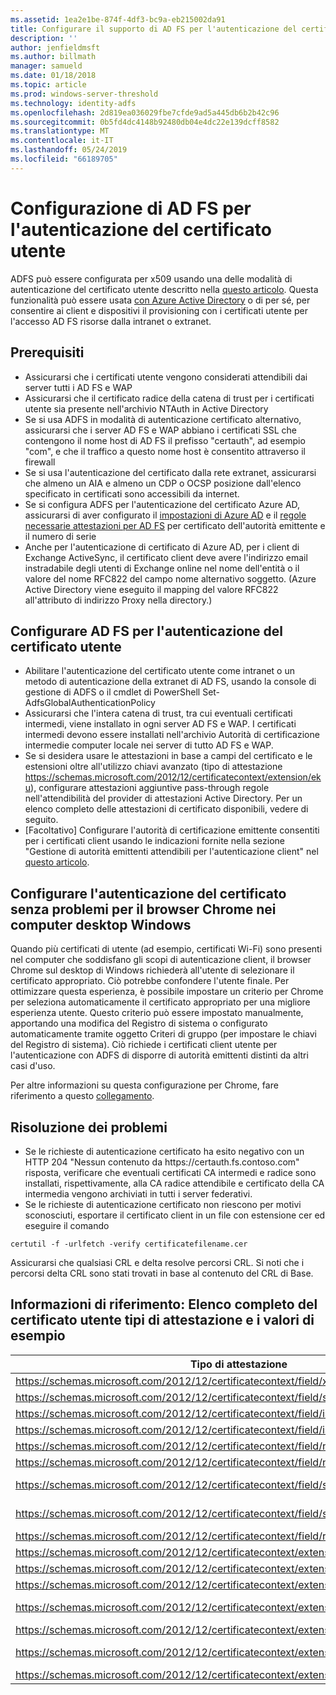 ```yaml
---
ms.assetid: 1ea2e1be-874f-4df3-bc9a-eb215002da91
title: Configurare il supporto di AD FS per l'autenticazione del certificato utente
description: ''
author: jenfieldmsft
ms.author: billmath
manager: samueld
ms.date: 01/18/2018
ms.topic: article
ms.prod: windows-server-threshold
ms.technology: identity-adfs
ms.openlocfilehash: 2d819ea036029fbe7cfde9ad5a445db6b2b42c96
ms.sourcegitcommit: 0b5fd4dc4148b92480db04e4dc22e139dcff8582
ms.translationtype: MT
ms.contentlocale: it-IT
ms.lasthandoff: 05/24/2019
ms.locfileid: "66189705"
---
```

# <a name="configuring-ad-fs-for-user-certificate-authentication"></a>Configurazione di AD FS per l'autenticazione del certificato utente


ADFS può essere configurata per x509 usando una delle modalità di autenticazione del certificato utente descritto nella [questo articolo](ad-fs-support-for-alternate-hostname-binding-for-certificate-authentication.md). Questa funzionalità può essere usata [con Azure Active Directory](https://blogs.msdn.microsoft.com/samueld/2016/07/19/adfs-certauth-aad-o365/) o di per sé, per consentire ai client e dispositivi il provisioning con i certificati utente per l'accesso AD FS risorse dalla intranet o extranet.

## <a name="prerequisites"></a>Prerequisiti
- Assicurarsi che i certificati utente vengono considerati attendibili dai server tutti i AD FS e WAP
- Assicurarsi che il certificato radice della catena di trust per i certificati utente sia presente nell'archivio NTAuth in Active Directory
- Se si usa ADFS in modalità di autenticazione certificato alternativo, assicurarsi che i server AD FS e WAP abbiano i certificati SSL che contengono il nome host di AD FS il prefisso "certauth", ad esempio "com", e che il traffico a questo nome host è consentito attraverso il firewall
- Se si usa l'autenticazione del certificato dalla rete extranet, assicurarsi che almeno un AIA e almeno un CDP o OCSP posizione dall'elenco specificato in certificati sono accessibili da internet.
- Se si configura ADFS per l'autenticazione del certificato Azure AD, assicurarsi di aver configurato il [impostazioni di Azure AD](https://docs.microsoft.com/azure/active-directory/active-directory-certificate-based-authentication-get-started#step-2-configure-the-certificate-authorities) e il [regole necessarie attestazioni per AD FS](https://docs.microsoft.com/azure/active-directory/active-directory-certificate-based-authentication-ios#requirements) per certificato dell'autorità emittente e il numero di serie
- Anche per l'autenticazione di certificato di Azure AD, per i client di Exchange ActiveSync, il certificato client deve avere l'indirizzo email instradabile degli utenti di Exchange online nel nome dell'entità o il valore del nome RFC822 del campo nome alternativo soggetto. (Azure Active Directory viene eseguito il mapping del valore RFC822 all'attributo di indirizzo Proxy nella directory.)

## <a name="configure-ad-fs-for-user-certificate-authentication"></a>Configurare AD FS per l'autenticazione del certificato utente  
- Abilitare l'autenticazione del certificato utente come intranet o un metodo di autenticazione della extranet di AD FS, usando la console di gestione di ADFS o il cmdlet di PowerShell Set-AdfsGlobalAuthenticationPolicy
- Assicurarsi che l'intera catena di trust, tra cui eventuali certificati intermedi, viene installato in ogni server AD FS e WAP. I certificati intermedi devono essere installati nell'archivio Autorità di certificazione intermedie computer locale nei server di tutto AD FS e WAP.
- Se si desidera usare le attestazioni in base a campi del certificato e le estensioni oltre all'utilizzo chiavi avanzato (tipo di attestazione https://schemas.microsoft.com/2012/12/certificatecontext/extension/eku), configurare attestazioni aggiuntive pass-through regole nell'attendibilità del provider di attestazioni Active Directory.  Per un elenco completo delle attestazioni di certificato disponibili, vedere di seguito.  
- [Facoltativo] Configurare l'autorità di certificazione emittente consentiti per i certificati client usando le indicazioni fornite nella sezione "Gestione di autorità emittenti attendibili per l'autenticazione client" nel [questo articolo](https://technet.microsoft.com/library/dn786429(v=ws.11).aspx).

## <a name="configure-seamless-certificate-authentication-for-chrome-browser-on-windows-desktops"></a>Configurare l'autenticazione del certificato senza problemi per il browser Chrome nei computer desktop Windows
Quando più certificati di utente (ad esempio, certificati Wi-Fi) sono presenti nel computer che soddisfano gli scopi di autenticazione client, il browser Chrome sul desktop di Windows richiederà all'utente di selezionare il certificato appropriato. Ciò potrebbe confondere l'utente finale. Per ottimizzare questa esperienza, è possibile impostare un criterio per Chrome per seleziona automaticamente il certificato appropriato per una migliore esperienza utente. Questo criterio può essere impostato manualmente, apportando una modifica del Registro di sistema o configurato automaticamente tramite oggetto Criteri di gruppo (per impostare le chiavi del Registro di sistema). Ciò richiede i certificati client utente per l'autenticazione con ADFS di disporre di autorità emittenti distinti da altri casi d'uso. 

Per altre informazioni su questa configurazione per Chrome, fare riferimento a questo [collegamento](http://www.chromium.org/administrators/policy-list-3#AutoSelectCertificateForUrls).  


## <a name="troubleshooting"></a>Risoluzione dei problemi
- Se le richieste di autenticazione certificato ha esito negativo con un HTTP 204 "Nessun contenuto da https:\//certauth.fs.contoso.com" risposta, verificare che eventuali certificati CA intermedi e radice sono installati, rispettivamente, alla CA radice attendibile e certificato della CA intermedia vengono archiviati in tutti i server federativi.
- Se le richieste di autenticazione certificato non riescono per motivi sconosciuti, esportare il certificato client in un file con estensione cer ed eseguire il comando 

`certutil -f -urlfetch -verify certificatefilename.cer`

Assicurarsi che qualsiasi CRL e delta resolve percorsi CRL.  Si noti che i percorsi delta CRL sono stati trovati in base al contenuto del CRL di Base.

## <a name="reference-complete-list-of-user-certificate-claim-types-and-example-values"></a>Informazioni di riferimento: Elenco completo del certificato utente tipi di attestazione e i valori di esempio

|Tipo di attestazione|Valore di esempio
|-----|-----
|https://schemas.microsoft.com/2012/12/certificatecontext/field/x509version | 3
|https://schemas.microsoft.com/2012/12/certificatecontext/field/signaturealgorithm | sha256RSA
|https://schemas.microsoft.com/2012/12/certificatecontext/field/issuer | CN = CAOrg, DC = domain, DC = contoso, DC = com
|https://schemas.microsoft.com/2012/12/certificatecontext/field/issuername | CN = CAOrg, DC = domain, DC = contoso, DC = com
|https://schemas.microsoft.com/2012/12/certificatecontext/field/notbefore | 12/05/2016 20:50:18
|https://schemas.microsoft.com/2012/12/certificatecontext/field/notafter | 12/05/2017 20:50:18
|https://schemas.microsoft.com/2012/12/certificatecontext/field/subject | E =user@contoso.com, CN = utente, CN = Users, DC = domain, DC = contoso, DC = com
|https://schemas.microsoft.com/2012/12/certificatecontext/field/subjectname | E =user@contoso.com, CN = utente, CN = Users, DC = domain, DC = contoso, DC = com
|https://schemas.microsoft.com/2012/12/certificatecontext/field/rawdata | {Certificato digitale dati con codifica Base64}
|https://schemas.microsoft.com/2012/12/certificatecontext/extension/keyusage | DigitalSignature
|https://schemas.microsoft.com/2012/12/certificatecontext/extension/keyusage | KeyEncipherment
|https://schemas.microsoft.com/2012/12/certificatecontext/extension/subjectkeyidentifier | 9D11941EC06FACCCCB1B116B56AA97F3987D620A
|https://schemas.microsoft.com/2012/12/certificatecontext/extension/authoritykeyidentifier | KeyID=d6 13 e3 6b bc e5 d8 15 52 0a fd 36 6a d5 0b 51 f3 0b 25 7f
|https://schemas.microsoft.com/2012/12/certificatecontext/extension/certificatetemplatename | Utente
|https://schemas.microsoft.com/2012/12/certificatecontext/extension/san | Altri nomi di entità: nome =user@contoso.com, nome RFC822 =user@contoso.com
|https://schemas.microsoft.com/2012/12/certificatecontext/extension/eku | 1.3.6.1.4.1.311.10.3.4


